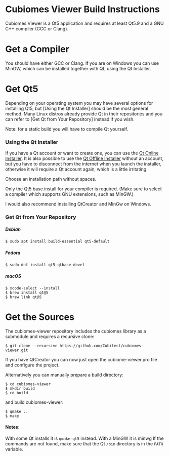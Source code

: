 # Cubiomes Viewer Build Instructions

Cubiomes Viewer is a Qt5 application and requires at least Qt5.9 and a GNU C++ compiler (GCC or Clang).


# Get a Compiler

You should have either GCC or Clang.
If you are on Windows you can use MinGW, which can be installed together with Qt, using the Qt Installer.


# Get Qt5

Depending on your operating system you may have several options for installing Qt5,
but [Using the Qt Installer] should be the most general method. Many Linux distros
already provide Qt in their repositories and you can refer to
[Get Qt from Your Repository] instead if you wish.

Note: for a static build you will have to compile Qt yourself.


### Using the Qt Installer

If you have a Qt account or want to create one, you can use the [Qt Online Installer](https://www.qt.io/download-qt-installer).
It is also possible to use the [Qt Offline Installer](https://www.qt.io/offline-installers) without an account,
but you have to disconnect from the internet when you launch the installer, otherwise it will require a Qt account again, which is a little irritating.

Choose an installation path without spaces.

Only the Qt5 base install for your compiler is required.
(Make sure to select a compiler which supports GNU extensions, such as MinGW.)

I would also recommend installing QtCreator and MinGw on Windows.


### Get Qt from Your Repository

##### Debian
```
$ sudo apt install build-essential qt5-default
```
##### Fedora
```
$ sudo dnf install qt5-qtbase-devel
```
##### macOS
```
$ xcode-select --install
$ brew install qt@5
$ brew link qt@5
```


# Get the Sources

The cubiomes-viewer repository includes the cubiomes library as a submodule and requires a recursive clone:
```
$ git clone --recursive https://github.com/Cubitect/cubiomes-viewer.git
```
If you have QtCreator you can now just open the cubiome-viewer.pro file and configure the project.

Alternatively you can manually prepare a build directory:
```
$ cd cubiomes-viewer
$ mkdir build
$ cd build
```
and build cubiomes-viewer:
```
$ qmake ..
$ make
```

#### Notes:

With some Qt installs it is `qmake-qt5` instead.
With a MinGW it is minwg
If the commands are not found, make sure that the Qt `/bin` directory is in the `PATH` variable.


